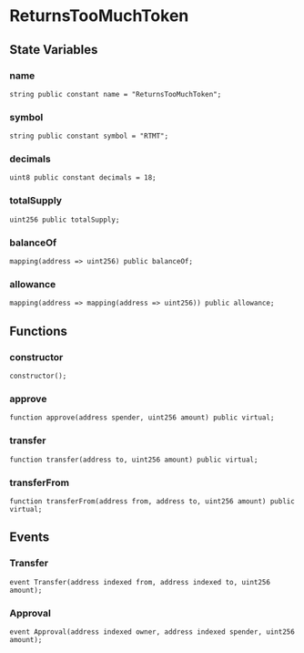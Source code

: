 # ReturnsTooMuchToken

## State Variables
### name

```solidity
string public constant name = "ReturnsTooMuchToken";
```


### symbol

```solidity
string public constant symbol = "RTMT";
```


### decimals

```solidity
uint8 public constant decimals = 18;
```


### totalSupply

```solidity
uint256 public totalSupply;
```


### balanceOf

```solidity
mapping(address => uint256) public balanceOf;
```


### allowance

```solidity
mapping(address => mapping(address => uint256)) public allowance;
```


## Functions
### constructor


```solidity
constructor();
```

### approve


```solidity
function approve(address spender, uint256 amount) public virtual;
```

### transfer


```solidity
function transfer(address to, uint256 amount) public virtual;
```

### transferFrom


```solidity
function transferFrom(address from, address to, uint256 amount) public virtual;
```

## Events
### Transfer

```solidity
event Transfer(address indexed from, address indexed to, uint256 amount);
```

### Approval

```solidity
event Approval(address indexed owner, address indexed spender, uint256 amount);
```

